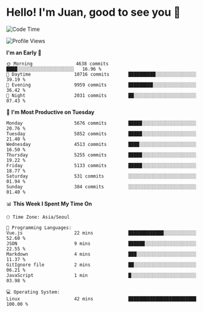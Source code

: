 # Hello! I'm Juan, good to see you 👋

<!--
**Y-k-Y/Y-k-Y** is a ✨ _special_ ✨ repository because its `README.md` (this file) appears on your GitHub profile.

Here are some ideas to get you started:

- 🔭 I’m currently working on ...
- 🌱 I’m currently learning ...
- 👯 I’m looking to collaborate on ...
- 🤔 I’m looking for help with ...
- 💬 Ask me about ...
- 📫 How to reach me: ...
- 😄 Pronouns: ...
- ⚡ Fun fact: ...
-->
<!--
![Profile views](https://gpvc.arturio.dev/Y-k-Y)

[![Omid Nikrah StackOverflow](https://github-readme-stackoverflow.vercel.app/?userID=9517076)](https://stackoverflow.com/users/9517076/i-have-10-fingers)
-->

<!--START_SECTION:waka-->
![Code Time](http://img.shields.io/badge/Code%20Time-1%2C817%20hrs%204%20mins-blue)

![Profile Views](http://img.shields.io/badge/Profile%20Views-0-blue)

**I'm an Early 🐤** 

```text
🌞 Morning                4638 commits        ████░░░░░░░░░░░░░░░░░░░░░   16.96 % 
🌆 Daytime                10716 commits       ██████████░░░░░░░░░░░░░░░   39.19 % 
🌃 Evening                9959 commits        █████████░░░░░░░░░░░░░░░░   36.42 % 
🌙 Night                  2031 commits        ██░░░░░░░░░░░░░░░░░░░░░░░   07.43 % 
```
📅 **I'm Most Productive on Tuesday** 

```text
Monday                   5676 commits        █████░░░░░░░░░░░░░░░░░░░░   20.76 % 
Tuesday                  5852 commits        █████░░░░░░░░░░░░░░░░░░░░   21.40 % 
Wednesday                4513 commits        ████░░░░░░░░░░░░░░░░░░░░░   16.50 % 
Thursday                 5255 commits        █████░░░░░░░░░░░░░░░░░░░░   19.22 % 
Friday                   5133 commits        █████░░░░░░░░░░░░░░░░░░░░   18.77 % 
Saturday                 531 commits         ░░░░░░░░░░░░░░░░░░░░░░░░░   01.94 % 
Sunday                   384 commits         ░░░░░░░░░░░░░░░░░░░░░░░░░   01.40 % 
```


📊 **This Week I Spent My Time On** 

```text
🕑︎ Time Zone: Asia/Seoul

💬 Programming Languages: 
Vue.js                   22 mins             █████████████░░░░░░░░░░░░   52.60 % 
JSON                     9 mins              ██████░░░░░░░░░░░░░░░░░░░   22.55 % 
Markdown                 4 mins              ███░░░░░░░░░░░░░░░░░░░░░░   11.37 % 
GitIgnore file           2 mins              ██░░░░░░░░░░░░░░░░░░░░░░░   06.21 % 
JavaScript               1 min               █░░░░░░░░░░░░░░░░░░░░░░░░   03.98 % 

💻 Operating System: 
Linux                    42 mins             █████████████████████████   100.00 % 
```


<!--END_SECTION:waka-->
